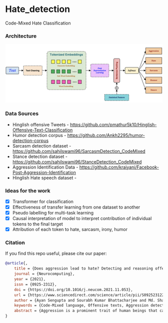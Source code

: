 # Hate_detection

Code-Mixed Hate Classification

### Architecture

![Unified Framework](Diagram.png)

### Data Sources

* Hinglish offensive Tweets - https://github.com/pmathur5k10/Hinglish-Offensive-Text-Classification
* Humor detection corpus - https://github.com/Ankh2295/humor-detection-corpus
* Sarcasm detection dataset - https://github.com/sahilswami96/SarcasmDetection_CodeMixed
* Stance detection dataset - https://github.com/sahilswami96/StanceDetection_CodeMixed
* Aggression Identification Data - https://github.com/kraiyani/Facebook-Post-Aggression-Identification
* Hinglish Hate speech dataset - 

### Ideas for the work

 - [x] Transformer for classification
 - [x] Effectiveness of transfer learning from one dataset to another
 - [x] Pseudo labelling for multi-task learning
 - [x] Causal interpretation of model to interpret contribution of individual tokens to the final target
 - [x] Attribution of each token to hate, sarcasm, irony, humor

### Citation
If you find this repo useful, please cite our paper:
```BibTex
@article{,
    title = {Does aggression lead to hate? Detecting and reasoning offensive traits in hinglish code-mixed texts},
    journal = {Neurocomputing},
    year = {2021},
    issn = {0925-2312},
    doi = {https://doi.org/10.1016/j.neucom.2021.11.053},
    url = {https://www.sciencedirect.com/science/article/pii/S0925231221017306},
    author = {Ayan Sengupta and Sourabh Kumar Bhattacharjee and Md. Shad Akhtar and Tanmoy Chakraborty},
    keywords = {Code-Mixed language, Offensive texts, Aggression detection, Hate speech detection, Stance detection, Transformer},
    abstract = {Aggression is a prominent trait of human beings that can affect social harmony in a negative way. The hate mongers misuse the freedom of speech in social media platforms to flood with their venomous comments in many forms. Identifying different traits of online offense is thus inevitable and the need of the hour. Existing studies usually handle one or two offense traits at a time, mainly due to the lack of a combined annotated dataset and a scientific study that provides insights into the relationship among the traits. In this paper, we study the relationship among five offense traits – aggression, hate, sarcasm, humor, and stance in Hinglish (Hindi-English) social media code-mixed texts. We employ various state-of-the-art deep learning systems at different morphological granularities for the classification across five offense traits. Our evaluation of the unified framework suggests ∼90% performance across all major traits. Furthermore, we propose a novel notion of causal importance score to quantify the effect of different abusive keywords and the overall context on the offensiveness of the texts.}
}
```


